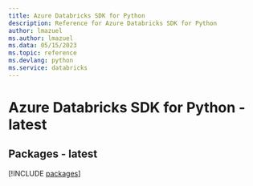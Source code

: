 ```yaml
---
title: Azure Databricks SDK for Python
description: Reference for Azure Databricks SDK for Python
author: lmazuel
ms.author: lmazuel
ms.data: 05/15/2023
ms.topic: reference
ms.devlang: python
ms.service: databricks
---
```

# Azure Databricks SDK for Python - latest
## Packages - latest
[!INCLUDE [packages](databricks-index.md)]